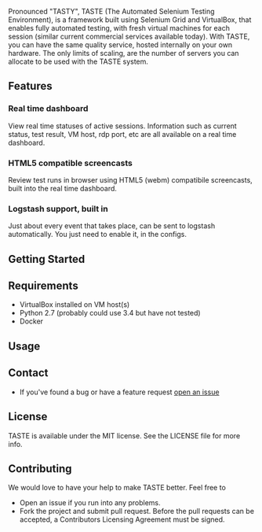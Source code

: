 Pronounced "TASTY", TASTE (The Automated Selenium Testing Environment), is a framework built using Selenium Grid and VirtualBox, that enables fully
automated testing, with fresh virtual machines for each session (similar current commercial services available today). With TASTE,
you can have the same quality service, hosted internally on your own hardware. The only limits of scaling, are the number of servers
you can allocate to be used with the TASTE system.

## Features

### Real time dashboard

View real time statuses of active sessions. Information such as current status, test result, VM host, rdp port, etc are all available on a real time dashboard.

### HTML5 compatible screencasts 

Review test runs in browser using HTML5 (webm) compatibile screencasts, built into the real time dashboard.

### Logstash support, built in

Just about every event that takes place, can be sent to logstash automatically. You just need to enable it, in the configs.


## Getting Started


## Requirements

* VirtualBox installed on VM host(s)
* Python 2.7 (probably could use 3.4 but have not tested)
* Docker

## Usage


## Contact

* If you've found a bug or have a feature request [open an issue](https://github.com/weebly/TASTE/issues/new)


## License

TASTE is available under the MIT license. See the LICENSE file for more info.


## Contributing

We would love to have your help to make TASTE better. Feel free to

 - Open an issue if you run into any problems.
 - Fork the project and submit pull request. Before the pull requests can be accepted, a Contributors Licensing Agreement must be signed.
